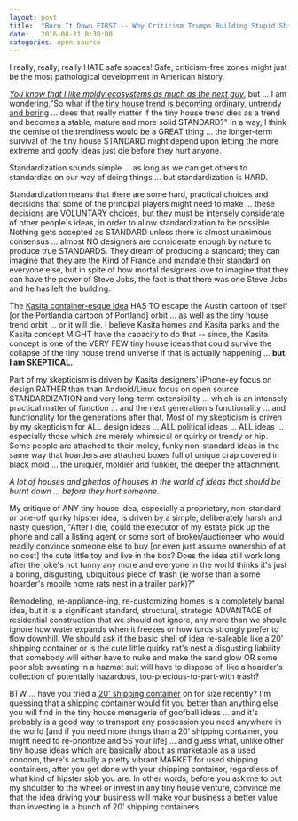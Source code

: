 ```yaml
---
layout: post
title:  "Burn It Down FIRST -- Why Criticism Trumps Building Stupid Shit"
date:   2016-08-31 8:30:00
categories: open source
---
```

I really, really, really HATE safe spaces! Safe, criticism-free zones might just be the most pathological development in American history.

[*You know that I like moldy ecosystems as much as the next guy*](http://markbruns.github.io/bioremediation,/antibiotics,/enzymes,/metagenomics,/soil/ecosystems/2016/08/24/White-Rot.html), but ... I am wondering,"So what if [the tiny house trend is becoming ordinary, untrendy and boring](https://www.kasita.com/is-the-tiny-house-trend-dead/) ... does that really matter if the tiny house trend dies as a trend and becomes a stable, mature and more solid STANDARD?" In a way, I think the demise of the trendiness would be a GREAT thing ... the longer-term survival of the tiny house STANDARD might depend upon letting the more extreme and goofy ideas just die before they hurt anyone.  

Standardization sounds simple ... as long as we can get others to standardize on our way of doing things ... but standardization is HARD.  

Standardization means that there are some hard, practical choices and decisions that some of the principal players might need to make ... these decisions are VOLUNTARY choices, but they must be intensely considerate of other people's ideas, in order to allow standardization to be possible.  Nothing gets accepted as STANDARD unless there is almost unanimous consensus ... almost NO designers are considerate enough by nature to produce true STANDARDS.  They dream of producing a standard; they can imagine that they are the Kind of France and mandate their standard on everyone else, but in spite of how mortal designers love to imagine that they can have the power of Steve Jobs, the fact is that there was one Steve Jobs and he has left the building.  

The [Kasita container-esque idea](https://www.kasita.com/#about) HAS TO escape the Austin cartoon of itself [or the Portlandia cartoon of Portland] orbit ... as well as the tiny house trend orbit ... or it will die. I believe Kasita homes and Kasita parks and the Kasita concept MIGHT have the capacity to do that -- since, the Kasita concept is one of the VERY FEW tiny house ideas that could survive the collapse of the tiny house trend universe if that is actually happening ... **but I am SKEPTICAL.**

Part of my skepticism is driven by Kasita designers' iPhone-ey focus on design RATHER than than Android/Linux focus on open source STANDARDIZATION and very long-term extensibility ... which is an intensely practical matter of function ... and the next generation's functionality ... and functionality for the generations after that.  Most of my skepticism is driven by my skepticism for ALL design ideas ... ALL political ideas ... ALL ideas ... especially those which are merely whimsical or quirky or trendy or hip.  Some people are attached to their moldy, funky non-standard ideas in the same way that hoarders are attached boxes full of unique crap covered in black mold ... the uniquer, moldier and funkier, the deeper the attachment.

*A lot of houses and ghettos of houses in the world of ideas that should be burnt down ... before they hurt someone.*

My critique of ANY tiny house idea, especially a proprietary, non-standard or one-off quirky hipster idea, is driven by a simple, deliberately harsh and nasty question, "After I die, could the executor of my estate pick up the phone and call a listing agent or some sort of broker/auctioneer who would readily convince someone else to buy [or even just assume ownership of at no cost] the cute little toy and live in the box? Does the idea still work long after the joke's not funny any more and everyone in the world thinks it's just a boring, disgusting, ubiquitous piece of trash (ie worse than a some hoarder's mobile home rats nest in a trailer park)?"  

Remodeling, re-appliance-ing, re-customizing homes is a completely banal idea, but it is a significant standard, structural, strategic ADVANTAGE of residential construction that we should not ignore, any more than we should ignore how water expands when it freezes or how turds strongly prefer to flow downhill.  We should ask if the basic shell of idea re-saleable like a 20' shipping container or is the cute little quirky rat's nest a disgusting liability that somebody will either have to nuke and make the sand glow OR some poor slob sweating in a hazmat suit will have to dispose of, like a hoarder's collection of potentially hazardous, too-precious-to-part-with trash?

BTW ... have you tried a [20' shipping container](http://www.ebay.com/bhp/20-ft-shipping-container) on for size recently?  I'm guessing that a shipping container would fit you better than anything else you will find in the tiny house menagerie of goofball ideas ... and it's probably is a good way to transport any possession you need anywhere in the world [and if you need more things than a 20' shipping container, you might need to re-prioritize and 5S your life] ... and guess what, unlike other tiny house ideas which are basically about as marketable as a used condom, there's actually a pretty vibrant MARKET for used shipping containers, after you get done with your shipping container, regardless of what kind of hipster slob you are.  In other words, before you ask me to put my shoulder to the wheel or invest in any tiny house venture, convince me that the idea driving your business will make your business a better value than investing in a bunch of 20' shipping containers.
